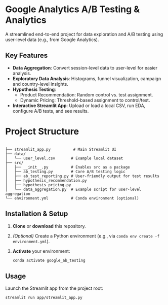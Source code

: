 # Google Analytics A/B Testing & Analytics

A streamlined end-to-end project for data exploration and A/B testing using user-level data (e.g., from Google Analytics).

## Key Features

- **Data Aggregation**: Convert session-level data to user-level for easier analysis.
- **Exploratory Data Analysis**: Histograms, funnel visualization, campaign and country-level insights.
- **Hypothesis Testing**:
  - Product Recommendation: Random control vs. test assignment.
  - Dynamic Pricing: Threshold-based assignment to control/test.
- **Interactive Streamlit App**: Upload or load a local CSV, run EDA, configure A/B tests, and see results.


# Project Structure

```google_analytics_ab_testing/

├── streamlit_app.py          # Main Streamlit UI
├── data/
│   └── user_level.csv       # Example local dataset
├── src/
│   ├── __init__.py          # Enables src as a package
│   ├── ab_testing.py        # Core A/B testing logic
│   ├── ab_test_reporting.py # User-friendly output for test results
│   ├── hypothesis_recommendation.py
│   ├── hypothesis_pricing.py
│   └── data_aggregation.py  # Example script for user-level aggregation
└── environment.yml          # Conda environment (optional)

```

## Installation & Setup

1. **Clone** or **download** this repository.
2. *(Optional)* Create a Python environment (e.g., via `conda env create -f environment.yml`).
3. **Activate** your environment:

   ```bash
   conda activate google_ab_testing

## Usage

Launch the Streamlit app from the project root:

  ```bash
  streamlit run app/streamlit_app.py
